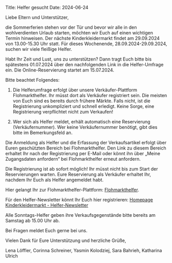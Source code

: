Title: Helfer gesucht
Date: 2024-06-24


Liebe Eltern und Unterstützer,

die Sommerferien stehen vor der Tür und bevor wir alle in den wohlverdienten Urlaub starten, möchten wir Euch auf einen wichtigen Termin hinweisen. Der nächste Kinderkleidermarkt findet am 29.09.2024 von 13.00-15.30 Uhr statt. Für dieses Wochenende, 28.09.2024-29.09.2024, suchen wir viele fleißige Helfer.

Habt Ihr Zeit und Lust, uns zu unterstützen? Dann tragt Euch bitte bis spätestens 01.07.2024 über den nachfolgenden Link in die Helfer-Umfrage ein. Die Online-Reservierung startet am 15.07.2024.

Bitte beachtet Folgendes:

1. Die Helferumfrage erfolgt über unsere Verkäufer-Plattform Flohmarkthelfer. Ihr müsst dort als Verkäufer registriert sein. Die meisten von Euch sind es bereits durch frühere Märkte. Falls nicht, ist die Registrierung unkompliziert und schnell erledigt. Keine Sorge, eine Registrierung verpflichtet nicht zum Verkaufen!

2. Wer sich als Helfer meldet, erhält automatisch eine Reservierung (Verkäufernummer). Wer keine Verkäufernummer benötigt, gibt dies bitte im Bemerkungsfeld an.

Die Anmeldung als Helfer und die Erfassung der Verkaufsartikel erfolgt über Euren geschützten Bereich bei Flohmarkthelfer. Den Link zu diesem Bereich erhaltet Ihr nach der Registrierung per E-Mail oder könnt ihn über „Meine Zugangsdaten anfordern“ bei Flohmarkthelfer erneut anfordern.

Die Registrierung ist ab sofort möglich! Ihr müsst nicht bis zum Start der Reservierungen warten. Eure Reservierung als Verkäufer erhaltet Ihr, nachdem Ihr Euch als Helfer angemeldet habt.

Hier gelangt Ihr zur Flohmarkthelfer-Plattform: [Flohmarkthelfer](https://kinderkleidermarkt-st-peter.flohmarkthelfer.de).

Für den Helfer-Newsletter könnt Ihr Euch hier registrieren: [Homepage Kinderkleidermarkt - Helfer-Newsletter](https://www.kinderkleidermarkt-st-peter.de/pages/helfer-newsletter.html)

Alle Sonntags-Helfer geben ihre Verkaufsgegenstände bitte bereits am Samstag ab 15.00 Uhr ab.

Bei Fragen meldet Euch gerne bei uns.

Vielen Dank für Eure Unterstützung und herzliche Grüße,

Lena Löffler, Corinna Schreiner, Yasmin Kolodziej, Sara Bahrieh, Katharina Ulrich